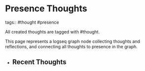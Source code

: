 # Presence Thoughts

tags:: #thought #presence

All created thoughts are tagged with #thought. 

This page represents a logseq graph node collecting thoughts and reflections, and connecting all thoughts to presence in the graph.
- ## Recent Thoughts